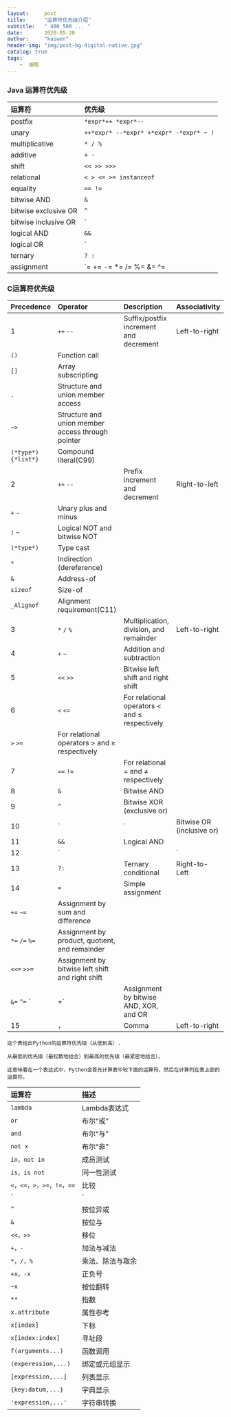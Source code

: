 ```yaml
---
layout:     post
title:      "运算符优先级介绍"
subtitle:   " 400 500 ... "
date:       2020-05-20 
author:     "kaiwen"
header-img: "img/post-bg-digital-native.jpg"
catalog: true
tags:
    -  编程
---
```


### Java 运算符优先级

| 运算符               | 优先级                                   |
| :------------------- | :--------------------------------------- |
| postfix              | `*expr*++ *expr*--`                      |
| unary                | `++*expr* --*expr* +*expr* -*expr* ~ !`  |
| multiplicative       | `* / %`                                  |
| additive             | `+ -`                                    |
| shift                | `<< >> >>>`                              |
| relational           | `< > <= >= instanceof`                   |
| equality             | `== !=`                                  |
| bitwise AND          | `&`                                      |
| bitwise exclusive OR | `^`                                      |
| bitwise inclusive OR | `|`                                      |
| logical AND          | `&&`                                     |
| logical OR           | `||`                                     |
| ternary              | `? :`                                    |
| assignment           | `= += -= *= /= %= &= ^= |= <<= >>= >>>=` |

### C运算符优先级

| Precedence         | Operator                                          | Description                                   | Associativity |
| :----------------- | :------------------------------------------------ | :-------------------------------------------- | :------------ |
| 1                  | `++` `--`                                         | Suffix/postfix increment and decrement        | Left-to-right |
| `()`               | Function call                                     |                                               |               |
| `[]`               | Array subscripting                                |                                               |               |
| `.`                | Structure and union member access                 |                                               |               |
| `−>`               | Structure and union member access through pointer |                                               |               |
| `(*type*){*list*}` | Compound literal(C99)                             |                                               |               |
| 2                  | `++` `--`                                         | Prefix increment and decrement                | Right-to-left |
| `+` `−`            | Unary plus and minus                              |                                               |               |
| `!` `~`            | Logical NOT and bitwise NOT                       |                                               |               |
| `(*type*)`         | Type cast                                         |                                               |               |
| `*`                | Indirection (dereference)                         |                                               |               |
| `&`                | Address-of                                        |                                               |               |
| `sizeof`           | Size-of                                           |                                               |               |
| `_Alignof`         | Alignment requirement(C11)                        |                                               |               |
| 3                  | `*` `/` `%`                                       | Multiplication, division, and remainder       | Left-to-right |
| 4                  | `+` `−`                                           | Addition and subtraction                      |               |
| 5                  | `<<` `>>`                                         | Bitwise left shift and right shift            |               |
| 6                  | `<` `<=`                                          | For relational operators < and ≤ respectively |               |
| `>` `>=`           | For relational operators > and ≥ respectively     |                                               |               |
| 7                  | `==` `!=`                                         | For relational = and ≠ respectively           |               |
| 8                  | `&`                                               | Bitwise AND                                   |               |
| 9                  | `^`                                               | Bitwise XOR (exclusive or)                    |               |
| 10                 | `|`                                               | Bitwise OR (inclusive or)                     |               |
| 11                 | `&&`                                              | Logical AND                                   |               |
| 12                 | `||`                                              | Logical OR                                    |               |
| 13                 | `?:`                                              | Ternary conditional                           | Right-to-Left |
| 14                 | `=`                                               | Simple assignment                             |               |
| `+=` `−=`          | Assignment by sum and difference                  |                                               |               |
| `*=` `/=` `%=`     | Assignment by product, quotient, and remainder    |                                               |               |
| `<<=` `>>=`        | Assignment by bitwise left shift and right shift  |                                               |               |
| `&=` `^=` `|=`     | Assignment by bitwise AND, XOR, and OR            |                                               |               |
| 15                 | `,`                                               | Comma                                         | Left-to-right |

```
这个表给出Python的运算符优先级（从低到高）.

从最低的优先级（最松散地结合）到最高的优先级（最紧密地结合）。

这意味着在一个表达式中，Python会首先计算表中较下面的运算符，然后在计算列在表上部的运算符。
```

| 运算符                 | 描述             |
| :--------------------- | :--------------- |
| `lambda`               | Lambda表达式     |
| `or`                   | 布尔“或”         |
| `and`                  | 布尔“与”         |
| `not x`                | 布尔“非”         |
| `in，not in`           | 成员测试         |
| `is，is not`           | 同一性测试       |
| `<，<=，>，>=，!=，==` | 比较             |
| `|`                    | 按位或           |
| `^`                    | 按位异或         |
| `&`                    | 按位与           |
| `<<，>>`               | 移位             |
| `+，-`                 | 加法与减法       |
| `*，/，%`              | 乘法、除法与取余 |
| `+x，-x`               | 正负号           |
| `~x`                   | 按位翻转         |
| `**`                   | 指数             |
| `x.attribute`          | 属性参考         |
| `x[index]`             | 下标             |
| `x[index:index]`       | 寻址段           |
| `f(arguments...)`      | 函数调用         |
| `(experession,...)`    | 绑定或元组显示   |
| `[expression,...]`     | 列表显示         |
| `{key:datum,...}`      | 字典显示         |
| `'expression,...'`     | 字符串转换       |